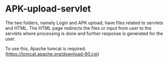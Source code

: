 # APK-upload-servlet
The two folders, namely Login and APK upload, have files related to servlets and HTML. The HTML page redirects the files or input from user to the servlets where processing is done and further response is generated for the user.

To use this, Apache tomcat is required. (https://tomcat.apache.org/download-60.cgi)


